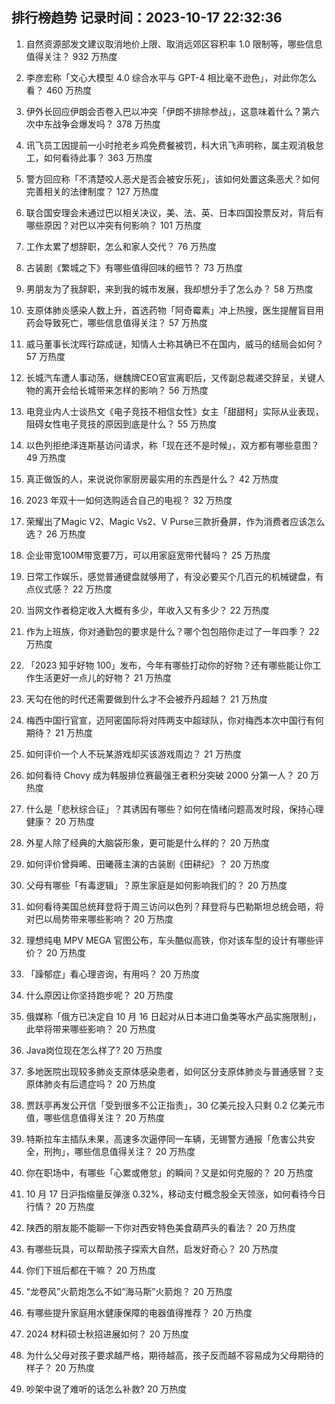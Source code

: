 
## 排行榜趋势 记录时间：2023-10-17 22:32:36
  
  1. 自然资源部发文建议取消地价上限、取消远郊区容积率 1.0 限制等，哪些信息值得关注？ 932 万热度
    
  2. 李彦宏称「文心大模型 4.0 综合水平与 GPT-4 相比毫不逊色」，对此你怎么看？ 460 万热度
    
  3. 伊外长回应伊朗会否卷入巴以冲突「伊朗不排除参战」，这意味着什么？第六次中东战争会爆发吗？ 378 万热度
    
  4. 讯飞员工因提前一小时抢老乡鸡免费餐被罚，科大讯飞声明称，属主观消极怠工，如何看待此事？ 363 万热度
    
  5. 警方回应称「不清楚咬人恶犬是否会被安乐死」，该如何处置这条恶犬？如何完善相关的法律制度？ 127 万热度
    
  6. 联合国安理会未通过巴以相关决议，美、法、英、日本四国投票反对，背后有哪些原因？对巴以冲突有何影响？ 101 万热度
    
  7. 工作太累了想辞职，怎么和家人交代？ 76 万热度
    
  8. 古装剧《繁城之下》有哪些值得回味的细节？ 73 万热度
    
  9. 男朋友为了我辞职，来到我的城市发展，我却想分手了怎么办？ 58 万热度
    
  10. 支原体肺炎感染人数上升，首选药物「阿奇霉素」冲上热搜，医生提醒盲目用药会导致死亡，哪些信息值得关注？ 57 万热度
    
  11. 威马董事长沈晖行踪成谜，知情人士称其确已不在国内，威马的结局会如何？ 57 万热度
    
  12. 长城汽车遭人事动荡，继魏牌CEO官宣离职后，又传副总裁递交辞呈，关键人物的离开会给长城带来怎样的影响？ 56 万热度
    
  13. 电竞业内人士谈热文《电子竞技不相信女性》女主「甜甜柯」实际从业表现，阻碍女性电子竞技的原因到底是什么？ 55 万热度
    
  14. 以色列拒绝泽连斯基访问请求，称「现在还不是时候」，双方都有哪些意图？ 49 万热度
    
  15. 真正做饭的人，来说说你家厨房最实用的东西是什么？ 42 万热度
    
  16. 2023 年双十一如何选购适合自己的电视？ 32 万热度
    
  17. 荣耀出了Magic V2、Magic Vs2、V Purse三款折叠屏，作为消费者应该怎么选？ 26 万热度
    
  18. 企业带宽100M带宽要7万，可以用家庭宽带代替吗？ 25 万热度
    
  19. 日常工作娱乐，感觉普通键盘就够用了，有没必要买个几百元的机械键盘，有点仪式感？ 22 万热度
    
  20. 当网文作者稳定收入大概有多少，年收入又有多少？ 22 万热度
    
  21. 作为上班族，你对通勤包的要求是什么？哪个包包陪你走过了一年四季？ 22 万热度
    
  22. 「2023 知乎好物 100」发布，今年有哪些打动你的好物？还有哪些能让你工作生活更好一点儿的好物？ 21 万热度
    
  23. 天勾在他的时代还需要做到什么才不会被乔丹超越？ 21 万热度
    
  24. 梅西中国行官宣，迈阿密国际将对阵两支中超球队，你对梅西本次中国行有何期待？ 21 万热度
    
  25. 如何评价一个人不玩某游戏却买该游戏周边？ 21 万热度
    
  26. 如何看待 Chovy 成为韩服排位赛最强王者积分突破 2000 分第一人？ 20 万热度
    
  27. 什么是「悲秋综合征」？其诱因有哪些？如何在情绪问题高发时段，保持心理健康？ 20 万热度
    
  28. 外星人除了经典的大脑袋形象，更可能是什么样的？ 20 万热度
    
  29. 如何评价曾舜晞、田曦薇主演的古装剧《田耕纪》？ 20 万热度
    
  30. 父母有哪些「有毒逻辑」？原生家庭是如何影响我们的？ 20 万热度
    
  31. 如何看待美国总统拜登将于周三访问以色列？拜登将与巴勒斯坦总统会晤，将对巴以局势带来哪些影响？ 20 万热度
    
  32. 理想纯电 MPV MEGA 官图公布，车头酷似高铁，你对该车型的设计有哪些评价？ 20 万热度
    
  33. 「躁郁症」看心理咨询，有用吗？ 20 万热度
    
  34. 什么原因让你坚持跑步呢？ 20 万热度
    
  35. 俄媒称「俄方已决定自 10 月 16 日起对从日本进口鱼类等水产品实施限制」，此举将带来哪些影响？ 20 万热度
    
  36. Java岗位现在怎么样了? 20 万热度
    
  37. 多地医院出现较多肺炎支原体感染患者，如何区分支原体肺炎与普通感冒？支原体肺炎有后遗症吗？ 20 万热度
    
  38. 贾跃亭再发公开信「受到很多不公正指责」，30 亿美元投入只剩 0.2 亿美元市值，哪些信息值得关注？ 20 万热度
    
  39. 特斯拉车主插队未果，高速多次逼停同一车辆，无锡警方通报「危害公共安全，刑拘」，哪些信息值得关注？ 20 万热度
    
  40. 你在职场中，有哪些「心累或倦怠」的瞬间？又是如何克服的？ 20 万热度
    
  41. 10 月 17 日沪指缩量反弹涨 0.32%，移动支付概念股全天领涨，如何看待今日行情？ 20 万热度
    
  42. 陕西的朋友能不能聊一下你对西安特色美食葫芦头的看法？ 20 万热度
    
  43. 有哪些玩具，可以帮助孩子探索大自然，启发好奇心？ 20 万热度
    
  44. 你们下班后都在干嘛？ 20 万热度
    
  45. “龙卷风”火箭炮怎么不如“海马斯”火箭炮？ 20 万热度
    
  46. 有哪些提升家庭用水健康保障的电器值得推荐？ 20 万热度
    
  47. 2024 材料硕士秋招进展如何？ 20 万热度
    
  48. 为什么父母对孩子要求越严格，期待越高，孩子反而越不容易成为父母期待的样子？ 20 万热度
    
  49. 吵架中说了难听的话怎么补救? 20 万热度
    